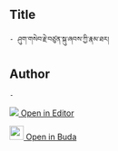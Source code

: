 ## Title
	- ཤུག་གསེབ་རྗེ་བཙུན་སྐུ་ཞབས་ཀྱི་རྣམ་ཐར། 

## Author
	- 



[<img src="https://img.icons8.com/color/25/000000/edit-property.png"> Open in Editor](http://editor.openpecha.org/P001849)

[<img width="25" src="https://library.bdrc.io/icons/BUDA-small.svg"> Open in Buda](https://library.bdrc.io/show/bdr:IE0OPP001849)
